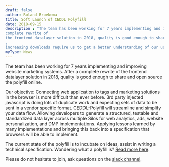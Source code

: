 ```yaml
---
draft: false
author: Roland Broekema
title: Soft Launch of CEDDL Polyfill
date: 2018-09-15
description : "The team has been working for 7 years implementing and improving website marketing systems. After a
complete rewrite of
the frontend datalayer solution in 2018, quality is good enough to share and open source the polyfill online.
,
increasing downloads require us to get a better understanding of our users."
myType: News
---
```


The team has been working for 7 years implementing and improving website marketing systems. After a complete rewrite of
the frontend datalayer solution in 2018, quality is good enough to share and open source the polyfill online.

Our objective: Connecting web application to tags and marketing solutions in the browser is more difficult than ever
before. 3rd party injected javascript is doing lots of duplicate work and expecting sets of data to be sent in a vendor
specific format. CEDDL-Polyfill will streamline and simplify your data flow. Allowing developers to generate a
structured, testable and standardized data layer across multiple Silos for web analytics, ads, website personalization,
and DMP implementations. Applying lessons learned by many implementations and bringing this back into a specification
that browsers will be able to implement.

The current state of the polyfill is to incubate on ideas, assist in writing a technical specification. Wondering what a
polyfill is? <a href="https://www.w3.org/2001/tag/doc/polyfills/">Read more here</a>.

Please do not hesitate to join, ask questions on
the <a href="https://join.slack.com/t/ceddl/shared_invite/enQtNDgzMTMxMDg1NTA2LTU1OGNkNGI5ZTkyYmIxYzNlZjUwOTQzNTA2YzBjN2QzZjFmNjhhZGJjY2VlYmUwNTkzYjkwYjZmMGRkZGY1NjU" title="Join our slack chanel"><span>
slack channel</span></a>.

